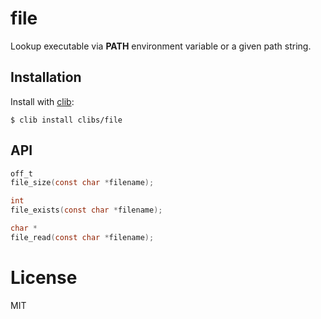 
# file

  Lookup executable via __PATH__ environment variable or a given path string.

## Installation

  Install with [clib](https://github.com/clibs/clib):

```
$ clib install clibs/file
```

## API

```c
off_t
file_size(const char *filename);

int
file_exists(const char *filename);

char *
file_read(const char *filename);
```

# License

  MIT
  